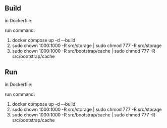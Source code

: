 ## Build
in Dockerfile:
<!--
CMD ["/var/www/html/build.sh"]
# CMD ["/var/www/html/run.sh"]
-->
run command:
1. docker compose up -d --build
2. sudo chown 1000:1000 -R src/storage | sudo chmod 777 -R src/storage
3. sudo chown 1000:1000 -R src/bootstrap/cache | sudo chmod 777 -R src/bootstrap/cache

## Run
in Dockerfile:
<!--
# CMD ["/var/www/html/build.sh"]
CMD ["/var/www/html/run.sh"]
-->
run command:
1. docker compose up -d --build
2. sudo chown 1000:1000 -R src/storage | sudo chmod 777 -R src/storage
3. sudo chown 1000:1000 -R src/bootstrap/cache | sudo chmod 777 -R src/bootstrap/cache
